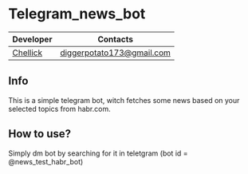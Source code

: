 # Telegram_news_bot

|Developer|Contacts|
|---------|--------|
|[Chellick](https://github.com/chellick)|diggerpotato173@gmail.com

## Info

This is a simple telegram bot, witch fetches some news based on your selected topics from habr.com.

## How to use?

Simply dm bot by searching for it in teletgram (bot id = @news_test_habr_bot)
